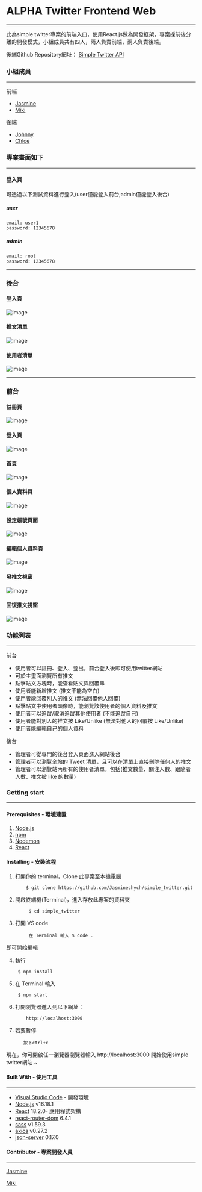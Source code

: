# ALPHA Twitter Frontend Web
***
此為simple twitter專案的前端入口，使用React.js做為開發框架，專案採前後分離的開發模式，小組成員共有四人，兩人負責前端，兩人負責後端。

後端Github Repository網址： [Simple Twitter API](https://github.com/dinsky21/twitter-api-2020)

### 小組成員
***
前端
* [Jasmine](https://github.com/Jasminechych)
* [Miki](https://github.com/kumomiki)

後端
* [Johnny](https://github.com/dinsky21)
* [Chloe](https://github.com/Chloe905)
### 專案畫面如下
***
#### 登入頁
可透過以下測試資料進行登入(user僅能登入前台;admin僅能登入後台)
##### user
``` 
email: user1
password: 12345678
```
##### admin
``` 
email: root
password: 12345678
```
***
### 後台

#### 登入頁
![image](https://user-images.githubusercontent.com/100898369/228001032-7b2fe67d-4b6f-4d7e-a823-5ddadde6a2f1.png)

#### 推文清單
![image](https://user-images.githubusercontent.com/100898369/228002640-4a5f66bd-d5f9-43c4-be95-e9a518bee423.png)

#### 使用者清單
![image](https://user-images.githubusercontent.com/100898369/228002716-f31ef7b7-327e-4c94-a6df-9b7776bc574d.png)

***
### 前台
#### 註冊頁
![image](https://user-images.githubusercontent.com/100898369/228000704-23467bc8-6c5c-4c80-b603-055843663c2d.png)

#### 登入頁
![image](https://user-images.githubusercontent.com/100898369/228002266-a9672f3c-dfa3-4261-8202-e7095322004f.png)

#### 首頁
![image](https://user-images.githubusercontent.com/100898369/228001117-04d5ee28-08f8-45f6-9152-44db19c73f34.png)

#### 個人資料頁
![image](https://user-images.githubusercontent.com/100898369/228001165-07627bfa-6d10-46e7-94d4-43da51fff451.png)

#### 設定帳號頁面
![image](https://user-images.githubusercontent.com/100898369/228001532-067516cb-da85-4fc3-8013-1c7a396327c8.png)

#### 編輯個人資料頁
![image](https://user-images.githubusercontent.com/100898369/228002819-0c7cb387-4f2d-4739-9934-1e17d3735d92.png)

#### 發推文視窗
![image](https://user-images.githubusercontent.com/100898369/228002939-218107c3-bcb2-4002-8139-fa51daf0f32f.png)

#### 回復推文視窗
![image](https://user-images.githubusercontent.com/100898369/228003056-63e5058e-724f-4497-b180-8e498fdc703c.png)

#### 
### 功能列表
***
前台

- 使用者可以註冊、登入、登出，前台登入後即可使用twitter網站
- 可於主畫面瀏覽所有推文
- 點擊貼文方塊時，能查看貼文與回覆串
- 使用者能新增推文 (推文不能為空白)
- 使用者能回覆別人的推文 (無法回覆他人回覆)
- 點擊貼文中使用者頭像時，能瀏覽該使用者的個人資料及推文
- 使用者可以追蹤/取消追蹤其他使用者  (不能追蹤自己)
- 使用者能對別人的推文按 Like/Unlike (無法對他人的回覆按 Like/Unlike)
- 使用者能編輯自己的個人資料

後台

- 管理者可從專門的後台登入頁面進入網站後台
- 管理者可以瀏覽全站的 Tweet 清單，且可以在清單上直接刪除任何人的推文
- 管理者可以瀏覽站內所有的使用者清單，包括(推文數量、關注人數、跟隨者人數、推文被 like 的數量)



### Getting start
***
#### Prerequisites - 環境建置
1. [Node.js](https://nodejs.org/en/)
2. [npm](https://www.npmjs.com/)
3. [Nodemon](https://www.npmjs.com/package/nodemon)
4. [React](https://www.npmjs.com/package/react)


#### Installing - 安裝流程
1. 打開你的 terminal，Clone 此專案至本機電腦
          
           $ git clone https://github.com/Jasminechych/simple_twitter.git
    
2. 開啟終端機(Terminal)，進入存放此專案的資料夾

            $ cd simple_twitter 
    
3. 打開 VS code

            在 Terminal 輸入 $ code .
    
 即可開始編輯
 
4. 執行

        $ npm install
        
5. 在 Terminal 輸入 
                         
        $ npm start
    
6. 打開瀏覽器進入到以下網址：

           http://localhost:3000

7. 若要暫停

          按下ctrl+c
          
現在，你可開啟任一瀏覽器瀏覽器輸入 http://localhost:3000 開始使用simple twitter網站 ~

#### Built With - 使用工具
***
* [Visual Studio Code](https://visualstudio.microsoft.com/zh-hant/) - 開發環境
* [Node.js](https://nodejs.org/en/) v16.18.1
* [React](https://www.npmjs.com/package/react) 18.2.0- 應用程式架構
* [react-router-dom](https://www.npmjs.com/package/react-router-dom) 6.4.1 
* [sass](https://www.npmjs.com/package/sass) v1.59.3
* [axios](https://www.npmjs.com/package/axios) v0.27.2
* [json-server](https://www.npmjs.com/package/json-server) 0.17.0

#### Contributor - 專案開發人員
***
[Jasmine](https://github.com/Jasminechych)

[Miki](https://github.com/kumomiki)
